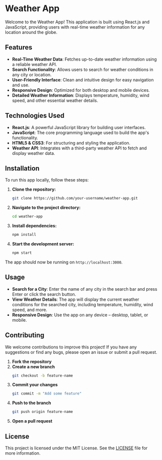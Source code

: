 # Weather App

Welcome to the Weather App! This application is built using React.js and JavaScript, providing users with real-time weather information for any location around the globe. 

## Features

- **Real-Time Weather Data**: Fetches up-to-date weather information using a reliable weather API.
- **Search Functionality**: Allows users to search for weather conditions in any city or location.
- **User-Friendly Interface**: Clean and intuitive design for easy navigation and use.
- **Responsive Design**: Optimized for both desktop and mobile devices.
- **Detailed Weather Information**: Displays temperature, humidity, wind speed, and other essential weather details.

## Technologies Used

- **React.js**: A powerful JavaScript library for building user interfaces.
- **JavaScript**: The core programming language used to build the app's functionality.
- **HTML5 & CSS3**: For structuring and styling the application.
- **Weather API**: Integrates with a third-party weather API to fetch and display weather data.

## Installation

To run this app locally, follow these steps:

1. **Clone the repository:**
    ```bash
    git clone https://github.com/your-username/weather-app.git
    ```
2. **Navigate to the project directory:**
    ```bash
    cd weather-app
    ```
3. **Install dependencies:**
    ```bash
    npm install
    ```
4. **Start the development server:**
    ```bash
    npm start
    ```

The app should now be running on `http://localhost:3000`.

## Usage

- **Search for a City**: Enter the name of any city in the search bar and press Enter or click the search button.
- **View Weather Details**: The app will display the current weather conditions for the searched city, including temperature, humidity, wind speed, and more.
- **Responsive Design**: Use the app on any device – desktop, tablet, or mobile.

## Contributing

We welcome contributions to improve this project! If you have any suggestions or find any bugs, please open an issue or submit a pull request.

1. **Fork the repository**
2. **Create a new branch**
    ```bash
    git checkout -b feature-name
    ```
3. **Commit your changes**
    ```bash
    git commit -m "Add some feature"
    ```
4. **Push to the branch**
    ```bash
    git push origin feature-name
    ```
5. **Open a pull request**

## License

This project is licensed under the MIT License. See the [LICENSE](LICENSE) file for more information.
